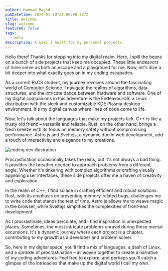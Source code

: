 ```yaml
---
author: Hammad Majid
pubDatetime: 2024-01-10T20:00:00.737Z
title: Welcome
slug: welcome
featured: false
tags:
  - meta
description: A wiki I built for my personal projects.
---
```


Hello there! Thanks for stepping into my digital realm. Here, I spill the beans on a bunch of side projects that keep me occupied. These little endeavors of mine serve as both an escape and a playground for me. Now, let's dive a bit deeper into what exactly goes on in my coding escapades.

As a current BsCS student, my journey revolves around the fascinating world of Computer Science. I navigate the realms of algorithms, data structures, and the intricate dance between hardware and software. One of my digital companions in this adventure is the EndeavourOS, a Linux distribution with the sleek and customizable KDE Plasma desktop environment. It's my digital canvas where lines of code come to life.

Now, let's talk about the languages that make my projects tick. C++ is like a trusty old friend – versatile and reliable. Rust, on the other hand, brings a fresh breeze with its focus on memory safety without compromising performance. Astro.js and Sveltejs, a dynamic duo in web development, add a touch of interactivity and elegance to my creations.

<div>
  <img src="/assets/dev.svg" class="sm:w-1/2 mx-auto" alt="coding dev illustration">
</div>

Procrastination occasionally takes the reins, but it's not always a bad thing. It provides the breather needed to approach problems from a different angle. Whether it's tinkering with complex algorithms or crafting visually appealing user interfaces, these side projects offer me a haven of creativity and exploration.

In the realm of C++, I find solace in crafting efficient and robust solutions. Rust, with its emphasis on preventing memory-related bugs, challenges me to write code that stands the test of time. Astro.js allows me to weave magic in the browser, while Sveltejs simplifies the complexities of front-end development.

As I procrastinate, ideas percolate, and I find inspiration in unexpected places. Sometimes, the most intricate problems unravel during these mental excursions. It's a dynamic journey where each project is a chapter, contributing to my growth as a developer and problem solver.

So, here in my digital space, you'll find a mix of languages, a dash of Linux, and a sprinkle of procrastination – all woven together to create a narrative of my coding adventures. Feel free to explore, and perhaps you'll catch a glimpse of the intricacies that make up the digital world I call my own.
